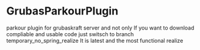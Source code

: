 # GrubasParkourPlugin
parkour plugin for grubaskraft server and not only
If you want to download compliable and usable code just switsch to branch temporary_no_spring_realize
It is latest and the most functional realize
